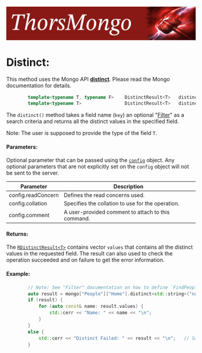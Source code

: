 ![ThorsMongo](../img/thorsmongo.jpg)

# Distinct:

This method uses the Mongo API [**distinct**](https://www.mongodb.com/docs/manual/reference/command/distinct/). Please read the Mongo documentation for details.

```C++
        template<typename T, typename F>    DistinctResult<T>   distinct(std::string const& key, F const& query, DistinctConfig const& config = DistinctConfig{});
        template<typename T>                DistinctResult<T>   distinct(std::string const& key, DistinctConfig const& config = DistinctConfig{});
```

The `distinct()` method takes a field name (`key`) an optional "[Filter](Filter.md)" as a search criteria and returns all the distinct values in the specified field.

Note: The user is supposed to provide the type of the field `T`.

#### Parameters:
Optional parameter that can be passed using the [`config`](../src/ThorsMongo/ThorsMongoDistinct.h#L10-L24) object. Any optional parameters that are not explicitly set on the `config` object will not be sent to the server.

| Parameter | Description |
| --------- | ----------- |
| config.readConcern | Defines the read concerns used. |
| config.collation | Specifies the collation to use for the operation. |
| config.comment | A user-provided comment to attach to this command. |


#### Returns:

The [`RDistinctResult<T>`](../src/ThorsMongo/ThorsMongoDistinct.h#L26-L30) contains vector `values` that contains all the distinct values in the requested field. The result  can also used to check the operation succeeded and on failure to get the error information.

#### Example:

```C++
        // Note: See "Filter" documentation on how to define `FindPeopleOver`
        auto result = mongo["People"]["Home"].distinct<std::string>("name", FindPeopleOver(90));
        if (result) {
            for (auto const& name: result.values) {
                std::cerr << "Name: " << name << "\n";
            }
        }
        else {
            std::cerr << "Distinct Failed: " << result << "\n";   // Same as result.getHRErrorMessage()
        }
```

